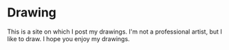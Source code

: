 # Drawing
This is a site on which I post my drawings. I'm not a professional artist, but I like to draw. I hope you enjoy my drawings.